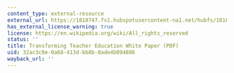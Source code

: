 ```yaml
---
content_type: external-resource
external_url: https://1818747.fs1.hubspotusercontent-na1.net/hubfs/1818747/2023_ISTEWhitePaper_TransformTeacherEd_web.pdf?__hstc=12275691.9e16a60a0c29059f31303eb696af9ab5.1695988619252.1695988619252.1695988619252.1&__hssc=12275691.1.1695988619252&__hsfp=1871964875&hsCtaTracking=2c605864-51e6-47a4-9154-820c66b6028e%7C17798335-47f7-4331-9fc8-2e40cf3c2304
has_external_license_warning: true
license: https://en.wikipedia.org/wiki/All_rights_reserved
status: ''
title: Transforming Teacher Education White Paper (PDF)
uid: 32ac3c8e-0a68-413d-bb8b-0ade4b094886
wayback_url: ''
---
```

